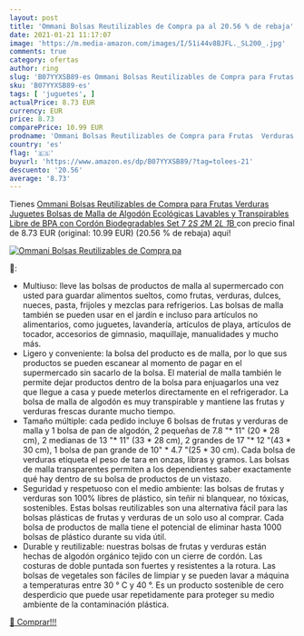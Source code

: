 ```yaml
---
layout: post
title: 'Ommani Bolsas Reutilizables de Compra pa al 20.56 % de rebaja'
date: 2021-01-21 11:17:07
image: 'https://m.media-amazon.com/images/I/51i44v8BJFL._SL200_.jpg'
comments: true
category: ofertas
author: ring
slug: 'B07YYXSB89-es Ommani Bolsas Reutilizables de Compra para Frutas Verduras...'
sku: 'B07YYXSB89-es'
tags: [ 'juguetes', ]
actualPrice: 8.73 EUR
currency: EUR
price: 8.73
comparePrice: 10.99 EUR
prodname: 'Ommani Bolsas Reutilizables de Compra para Frutas  Verduras  Juguetes Bolsas de Malla de Algodón Ecológicas Lavables y Transpirables Libre de BPA con Cordón Biodegradables Set 7  2*S 2*M 2*L 1*B '
country: 'es'
flag: '🇪🇸'
buyurl: 'https://www.amazon.es/dp/B07YYXSB89/?tag=tolees-21'
descuento: '20.56'
average: '8.73'
---
```


Tienes [Ommani Bolsas Reutilizables de Compra para Frutas  Verduras  Juguetes Bolsas de Malla de Algodón Ecológicas Lavables y Transpirables Libre de BPA con Cordón Biodegradables Set 7  2*S 2*M 2*L 1*B ](https://www.amazon.es/dp/B07YYXSB89/?tag=tolees-21) con precio final de  8.73 EUR (original: 10.99 EUR) (20.56 %  de rebaja) aqui!

[![Ommani Bolsas Reutilizables de Compra pa](https://m.media-amazon.com/images/I/51i44v8BJFL._SL200_.jpg)](https://www.amazon.es/dp/B07YYXSB89/?tag=tolees-21)

🔎:

- Multiuso: lleve las bolsas de productos de malla al supermercado con usted para guardar alimentos sueltos, como frutas, verduras, dulces, nueces, pasta, frijoles y mezclas para refrigerios. Las bolsas de malla también se pueden usar en el jardín e incluso para artículos no alimentarios, como juguetes, lavandería, artículos de playa, artículos de tocador, accesorios de gimnasio, maquillaje, manualidades y mucho más.
- Ligero y conveniente: la bolsa del producto es de malla, por lo que sus productos se pueden escanear al momento de pagar en el supermercado sin sacarlo de la bolsa. El material de malla también le permite dejar productos dentro de la bolsa para enjuagarlos una vez que llegue a casa y puede meterlos directamente en el refrigerador. La bolsa de malla de algodón es muy transpirable y mantiene las frutas y verduras frescas durante mucho tiempo.
- Tamaño múltiple: cada pedido incluye 6 bolsas de frutas y verduras de malla y 1 bolsa de pan de algodón, 2 pequeñas de 7.8 "* 11" (20 * 28 cm), 2 medianas de 13 "* 11" (33 * 28 cm), 2 grandes de 17 "* 12 "(43 * 30 cm), 1 bolsa de pan grande de 10" * 4.7 "(25 * 30 cm). Cada bolsa de verduras etiqueta el peso de tara en onzas, libras y gramos. Las bolsas de malla transparentes permiten a los dependientes saber exactamente qué hay dentro de su bolsa de productos de un vistazo.
- Seguridad y respetuoso con el medio ambiente: las bolsas de frutas y verduras son 100% libres de plástico, sin teñir ni blanquear, no tóxicas, sostenibles. Estas bolsas reutilizables son una alternativa fácil para las bolsas plásticas de frutas y verduras de un solo uso al comprar. Cada bolsa de productos de malla tiene el potencial de eliminar hasta 1000 bolsas de plástico durante su vida útil.
- Durable y reutilizable: nuestras bolsas de frutas y verduras están hechas de algodón orgánico tejido con un cierre de cordón. Las costuras de doble puntada son fuertes y resistentes a la rotura. Las bolsas de vegetales son fáciles de limpiar y se pueden lavar a máquina a temperaturas entre 30 ° C y 40 °. Es un producto sostenible de cero desperdicio que puede usar repetidamente para proteger su medio ambiente de la contaminación plástica.

[🛒 Comprar!!!](https://www.amazon.es/dp/B07YYXSB89/?tag=tolees-21)
